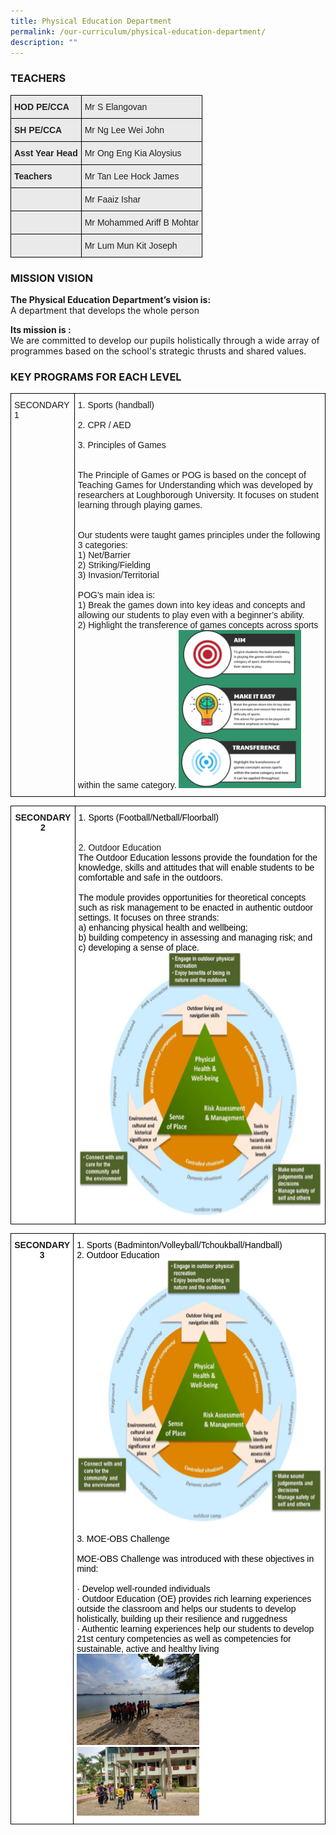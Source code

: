 ```yaml
---
title: Physical Education Department
permalink: /our-curriculum/physical-education-department/
description: ""
---
```

### TEACHERS

<style type="text/css">
.tg  {border-collapse:collapse;border-spacing:0;}
.tg td{border-color:black;border-style:solid;border-width:1px;font-family:Arial, sans-serif;font-size:14px;
  overflow:hidden;padding:10px 5px;word-break:normal;}
.tg th{border-color:black;border-style:solid;border-width:1px;font-family:Arial, sans-serif;font-size:14px;
  font-weight:normal;overflow:hidden;padding:10px 5px;word-break:normal;}
.tg .tg-y7qa{background-color:#EAEAEA;color:#222;text-align:left;vertical-align:top}
.tg .tg-ii8k{background-color:#EAEAEA;color:#222;text-align:center;vertical-align:top}
.tg .tg-rj1p{background-color:#EAEAEA;color:#222;font-weight:bold;text-align:left;vertical-align:top}
.tg .tg-ku5w{background-color:#EAEAEA;color:#222;text-align:center;vertical-align:middle}
</style>
<table class="tg">
<thead>
  <tr>
    <th class="tg-rj1p">HOD PE/CCA</th>
    <th class="tg-y7qa">Mr S Elangovan</th>
  </tr>
</thead>
<tbody>
  <tr>
    <td class="tg-rj1p">SH PE/CCA</td>
    <td class="tg-y7qa">Mr Ng Lee Wei John</td>
  </tr>
  <tr>
    <td class="tg-rj1p">Asst Year Head</td>
    <td class="tg-y7qa">Mr Ong Eng Kia Aloysius</td>
  </tr>
  <tr>
    <td class="tg-rj1p">Teachers</td>
    <td class="tg-y7qa">Mr Tan Lee Hock James</td>
  </tr>
  <tr>
    <td class="tg-ku5w"></td>
    <td class="tg-y7qa">Mr Faaiz Ishar</td>
  </tr>
  <tr>
    <td class="tg-ku5w"></td>
    <td class="tg-y7qa">Mr Mohammed Ariff B Mohtar</td>
  </tr>
  <tr>
    <td class="tg-ii8k"> </td>
    <td class="tg-y7qa">Mr Lum Mun Kit Joseph</td>
  </tr>
</tbody>
</table>

### MISSION VISION

**The Physical Education Department’s vision is:** <br>
A department that develops the whole person  
  
**Its mission is :**   <br>
We are committed to develop our pupils holistically through a wide array of programmes based on the school's strategic thrusts and shared values.


### KEY PROGRAMS FOR EACH LEVEL

<style type="text/css">
.tg  {border-collapse:collapse;border-spacing:0;}
.tg td{border-color:black;border-style:solid;border-width:1px;font-family:Arial, sans-serif;font-size:14px;
  overflow:hidden;padding:10px 5px;word-break:normal;}
.tg th{border-color:black;border-style:solid;border-width:1px;font-family:Arial, sans-serif;font-size:14px;
  font-weight:normal;overflow:hidden;padding:10px 5px;word-break:normal;}
.tg .tg-0lax{text-align:left;vertical-align:top}
</style>
<table class="tg">
<thead>
  <tr>
    <td class="tg-0lax">SECONDARY 1</td>
    <td class="tg-0lax">1. Sports (handball) <br><br>2. CPR / AED<br><br>3. Principles of Games<br><br><br><span style="font-weight:400;font-style:normal">The Principle of Games or POG is based on the concept of Teaching Games for Understanding which was developed by researchers at Loughborough University. It focuses on student learning through playing games.</span><br><br><br><span style="font-weight:400;font-style:normal">Our students were taught games principles under the following 3 categories:</span><br><span style="font-weight:400;font-style:normal">1) Net/Barrier</span><br><span style="font-weight:400;font-style:normal">2) Striking/Fielding</span><br><span style="font-weight:400;font-style:normal">3) Invasion/Territorial</span><br><br><span style="font-weight:400;font-style:normal">POG's main idea is:</span><br><span style="font-weight:400;font-style:normal">1)     Break the games down into key ideas and concepts and allowing our students to play even with a beginner’s ability.</span><br><span style="font-weight:400;font-style:normal">2)     Highlight the transference of games concepts across sports within the same category.
<img src="/images/PE.png" style="width:50%"></span></td>
  </tr>
</thead>
</table>
<style type="text/css">
.tg  {border-collapse:collapse;border-spacing:0;}
.tg td{border-color:black;border-style:solid;border-width:1px;font-family:Arial, sans-serif;font-size:14px;
  overflow:hidden;padding:10px 5px;word-break:normal;}
.tg th{border-color:black;border-style:solid;border-width:1px;font-family:Arial, sans-serif;font-size:14px;
  font-weight:normal;overflow:hidden;padding:10px 5px;word-break:normal;}
.tg .tg-9hzb{background-color:#FFF;font-weight:bold;text-align:center;vertical-align:top}
.tg .tg-ktyi{background-color:#FFF;text-align:left;vertical-align:top}
</style>
<table class="tg">
<thead>
  <tr>
    <td class="tg-9hzb">SECONDARY 2</td>
    <td class="tg-ktyi"><span style="color:#000">1. Sports (Football/Netball/Floorball)</span><br><br><br>2. Outdoor Education<br><span style="color:#000">The Outdoor Education lessons provide the foundation for the knowledge, skills and attitudes that will enable students to be comfortable and safe in the outdoors. </span><br><br><span style="color:#000">The module provides opportunities for theoretical concepts such as risk management to be enacted in authentic outdoor settings. It focuses on three strands:</span><br><span style="color:#000">a)</span>	<span style="color:#000">enhancing physical health and wellbeing;</span><br><span style="color:#000">b)</span>	<span style="color:#000">building competency in assessing and managing risk; and</span><br><span style="color:#000">c)</span>	<span style="color:#000">developing a sense of place. </span><br><img src="/images/PE%20diagram.png" alt="PE diagram.png" width="510" height="421"></td>
  </tr>
</thead>
</table>

<style type="text/css">
.tg  {border-collapse:collapse;border-spacing:0;}
.tg td{border-color:black;border-style:solid;border-width:1px;font-family:Arial, sans-serif;font-size:14px;
  overflow:hidden;padding:10px 5px;word-break:normal;}
.tg th{border-color:black;border-style:solid;border-width:1px;font-family:Arial, sans-serif;font-size:14px;
  font-weight:normal;overflow:hidden;padding:10px 5px;word-break:normal;}
.tg .tg-9hzb{background-color:#FFF;font-weight:bold;text-align:center;vertical-align:top}
.tg .tg-ktyi{background-color:#FFF;text-align:left;vertical-align:top}
</style>
<table class="tg">
<thead>
  <tr>
    <td class="tg-9hzb">SECONDARY 3</td>
    <td class="tg-ktyi"><span style="color:#000">1. Sports (Badminton/Volleyball/Tchoukball/Handball)</span><br><span style="color:#000">2. Outdoor Education</span><br><img src="/images/PE%20diagram.png" alt="PE diagram.png" width="506" height="419"><br><br><span style="color:#000">3. MOE-OBS Challenge</span><br><br><span style="color:#000">MOE-OBS Challenge was introduced with these objectives in mind:</span><br><br>·        <span style="color:#000">Develop well-rounded individuals</span><br>·        <span style="color:#000">Outdoor Education (OE) provides rich learning experiences outside the classroom and helps our students to develop holistically, building up their resilience and ruggedness</span><br>·        <span style="color:#000">Authentic learning experiences help our students to develop 21st century competencies as well as competencies for sustainable, active and healthy living
<img src="/images/SEC%203.jpg" 
     style="width:50%">
<img src="/images/SECC%203%20PIC.jpg" 
     style="width:50%"></span></td>
  </tr>
</thead>
</table>


